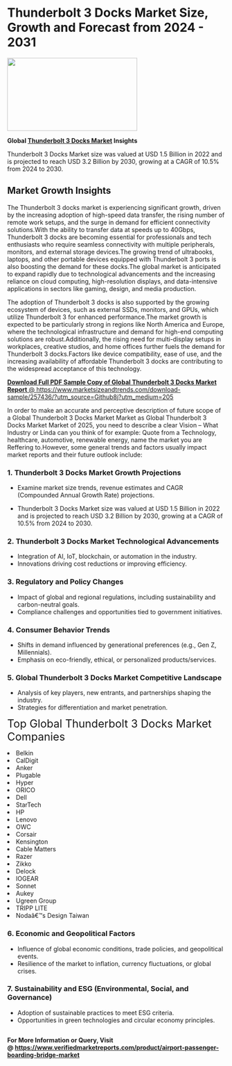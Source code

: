 <H1>Thunderbolt 3 Docks Market Size, Growth and Forecast from 2024 - 2031</H1><img class="aligncenter size-medium wp-image-584254" src="https://thirdeyenews.in/wp-content/uploads/2024/09/Global-Market-Research-300x168.jpeg" alt="" width="300" height="168" /><p><strong>Global&nbsp;<a href="https://www.marketsizeandtrends.com/download-sample/257436/?utm_source=Github8j?utm_medium=205">Thunderbolt 3 Docks Market</a> Insights</strong></p><p>Thunderbolt 3 Docks Market size was valued at USD 1.5 Billion in 2022 and is projected to reach USD 3.2 Billion by 2030, growing at a CAGR of 10.5% from 2024 to 2030.</p><p><h2>Market Growth Insights</h2> <p>The Thunderbolt 3 docks market is experiencing significant growth, driven by the increasing adoption of high-speed data transfer, the rising number of remote work setups, and the surge in demand for efficient connectivity solutions.With the ability to transfer data at speeds up to 40Gbps, Thunderbolt 3 docks are becoming essential for professionals and tech enthusiasts who require seamless connectivity with multiple peripherals, monitors, and external storage devices.The growing trend of ultrabooks, laptops, and other portable devices equipped with Thunderbolt 3 ports is also boosting the demand for these docks.The global market is anticipated to expand rapidly due to technological advancements and the increasing reliance on cloud computing, high-resolution displays, and data-intensive applications in sectors like gaming, design, and media production.<p><a href="#"></a></p> <p>The adoption of Thunderbolt 3 docks is also supported by the growing ecosystem of devices, such as external SSDs, monitors, and GPUs, which utilize Thunderbolt 3 for enhanced performance.The market growth is expected to be particularly strong in regions like North America and Europe, where the technological infrastructure and demand for high-end computing solutions are robust.Additionally, the rising need for multi-display setups in workplaces, creative studios, and home offices further fuels the demand for Thunderbolt 3 docks.Factors like device compatibility, ease of use, and the increasing availability of affordable Thunderbolt 3 docks are contributing to the widespread acceptance of this technology.<p><a href="#"></p><p><span class=""><strong>Download Full PDF Sample Copy of Global Thunderbolt 3 Docks Market Report</strong> @ <a href="https://www.marketsizeandtrends.com/download-sample/257436/?utm_source=Github8j?utm_medium=205" target="_blank">https://www.marketsizeandtrends.com/download-sample/257436/?utm_source=Github8j?utm_medium=205</a></span></p><p>In order to make an accurate and perceptive description of future scope of a Global&nbsp;Thunderbolt 3 Docks Market Market as Global&nbsp;Thunderbolt 3 Docks Market Market of 2025, you need to describe a clear Vision &ndash; What Industry or Linda can you think of for example: Quote from a Technology, healthcare, automotive, renewable energy, name the market you are Reffering to.However, some general trends and factors usually impact market reports and their future outlook include:</p><h3>1.&nbsp;<strong>Thunderbolt 3 Docks Market Growth Projections</strong></h3><ul><li>Examine market size trends, revenue estimates and CAGR (Compounded Annual Growth Rate) projections.</li><li><p>Thunderbolt 3 Docks Market size was valued at USD 1.5 Billion in 2022 and is projected to reach USD 3.2 Billion by 2030, growing at a CAGR of 10.5% from 2024 to 2030.</p></li></ul><h3>2.&nbsp;<strong>Thunderbolt 3 Docks Market Technological Advancements</strong></h3><ul><li>Integration of AI, IoT, blockchain, or automation in the industry.</li><li>Innovations driving cost reductions or improving efficiency.</li></ul><h3>3.&nbsp;<strong>Regulatory and Policy Changes</strong></h3><ul><li>Impact of global and regional regulations, including sustainability and carbon-neutral goals.</li><li>Compliance challenges and opportunities tied to government initiatives.</li></ul><h3>4.&nbsp;<strong>Consumer Behavior Trends</strong></h3><ul><li>Shifts in demand influenced by generational preferences (e.g., Gen Z, Millennials).</li><li>Emphasis on eco-friendly, ethical, or personalized products/services.</li></ul><h3>5.&nbsp;<strong>Global Thunderbolt 3 Docks Market Competitive Landscape</strong></h3><ul><li>Analysis of key players, new entrants, and partnerships shaping the industry.</li><li>Strategies for differentiation and market penetration.</li></ul><p data-pm-slice="1 1 []"><span style="color: inherit; font-family: inherit; font-size: 25px;">Top Global Thunderbolt 3 Docks Market Companies</span></p><div class="" data-test-id=""><p><li>Belkin</li><li> CalDigit</li><li> Anker</li><li> Plugable</li><li> Hyper</li><li> ORICO</li><li> Dell</li><li> StarTech</li><li> HP</li><li> Lenovo</li><li> OWC</li><li> Corsair</li><li> Kensington</li><li> Cable Matters</li><li> Razer</li><li> Zikko</li><li> Delock</li><li> IOGEAR</li><li> Sonnet</li><li> Aukey</li><li> Ugreen Group</li><li> TRIPP LITE</li><li> Nodaâ€™s Design Taiwan</li></p></div><h3>6.&nbsp;<strong>Economic and Geopolitical Factors</strong></h3><ul><li>Influence of global economic conditions, trade policies, and geopolitical events.</li><li>Resilience of the market to inflation, currency fluctuations, or global crises.</li></ul><h3>7.&nbsp;<strong>Sustainability and ESG (Environmental, Social, and Governance)</strong></h3><ul><li>Adoption of sustainable practices to meet ESG criteria.</li><li>Opportunities in green technologies and circular economy principles.</li></ul><h2><strong style="font-size: 14px;">For More Information or Query, Visit @&nbsp;</strong><a style="background-color: #ffffff; font-size: 14px;" href="https://www.marketsizeandtrends.com/report/thunderbolt-3-docks-market/" target="_blank">https://www.verifiedmarketreports.com/product/airport-passenger-boarding-bridge-market</a></h2>